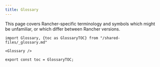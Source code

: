 ```yaml
---
title: Glossary
---
```


<!-- This page uses HTML definition list tags. dl indicates the start and end of a definition list. dt indicates the defined term, and dd the definition. These will stay in place until we upgrade to Docusaurus 3 and are able to add the remark-definition-list plugin for native Markdown syntax. We are currently blocked as the plugin requires a handler that isn't currently exposed. See https://github.com/facebook/docusaurus/discussions/8743#discussioncomment-6085581 and https://github.com/facebook/docusaurus/pull/9674 -->

<head>
  <link rel="canonical" href="https://ranchermanager.docs.rancher.com/glossary"/>
</head>

This page covers Rancher-specific terminology and symbols which might be unfamiliar, or which differ between Rancher versions.

```mdx-code-block
import Glossary, {toc as GlossaryTOC} from "/shared-files/_glossary.md"

<Glossary />

export const toc = GlossaryTOC;
```
